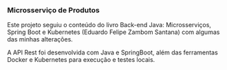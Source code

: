 ### Microsserviço de Produtos

Este projeto seguiu o conteúdo do livro Back-end Java: Microsserviços, Spring Boot e Kubernetes (Eduardo Felipe Zambom Santana) com algumas das minhas alterações.

A API Rest foi desenvolvida com Java e SpringBoot, além das ferramentas Docker e Kubernetes para execução e testes locais.